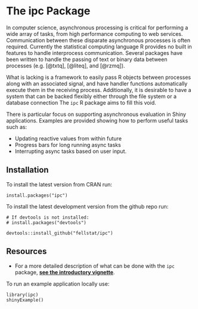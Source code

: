 # The ipc Package

In computer science, asynchronous processing is critical for performing a wide array of tasks, from high performance computing to web services. Communication between these disparate asynchronous processes is often required. Currently the statistical computing language R provides no built in features to handle interprocess communication. Several packages have been written to handle the passing of text or binary data between processes (e.g. [@txtq], [@liteq], and [@rzmq]).

What is lacking is a framework to easily pass R objects between processes along with an associated signal, and have handler functions automatically execute them in the receiving process. Additionally, it is desirable to have a system that can be backed flexibly either through the file system or a database connection The `ipc` R package aims to fill this void.

There is particular focus on supporting asynchronous evaluation in Shiny applications. Examples are provided showing how to perform useful tasks such as:

* Updating reactive values from within future
* Progress bars for long running async tasks
* Interrupting async tasks based on user input.

## Installation
To install the latest version from CRAN
run:
```
install.packages("ipc")
```
To install the latest development version from the github repo run:
```
# If devtools is not installed:
# install.packages("devtools")

devtools::install_github("fellstat/ipc")
```

## Resources


* For a more detailed description of what can be done with the ``ipc`` package, **[see the introductory vignette](http://htmlpreview.github.io/?https://github.com/fellstat/ipc/blob/master/inst/doc/shinymp.html)**.

To run an example application locally use:
```
library(ipc)
shinyExample()
```
